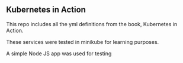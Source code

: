 ## Kubernetes in Action

This repo includes all the yml definitions from the book, Kubernetes in Action.

These services were tested in minikube for learning purposes.

A simple Node JS app was used for testing
